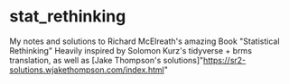 # stat_rethinking
My notes and solutions to Richard McElreath's amazing Book "Statistical Rethinking"
Heavily inspired by Solomon Kurz's tidyverse + brms translation, as well as [Jake Thompson's solutions]"https://sr2-solutions.wjakethompson.com/index.html"
